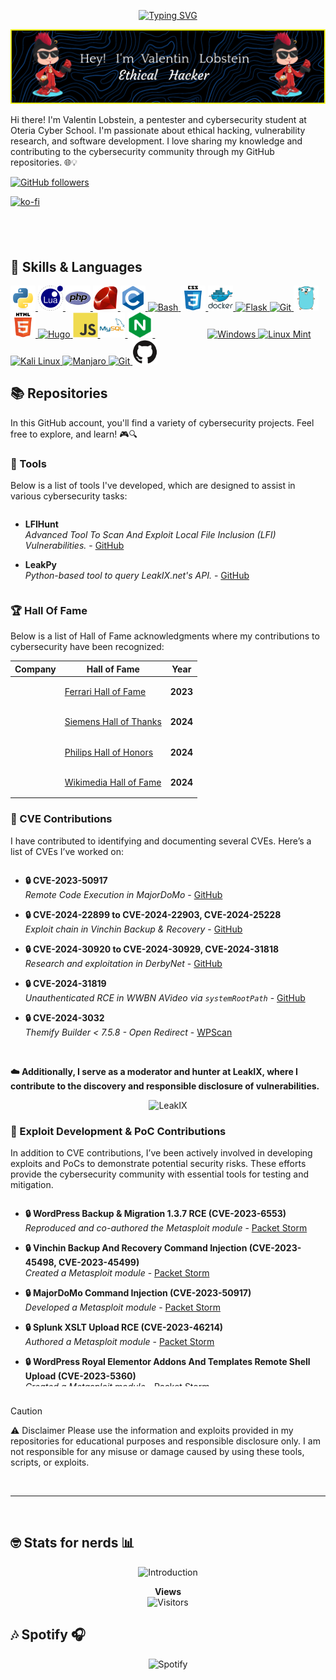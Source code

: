 <p align='center'>
   <a href="https://git.io/typing-svg">
     <img src="https://readme-typing-svg.demolab.com?font=Bungee+Tint&size=150&center=true&duration=3000&pause=1000&width=2300&height=300&lines=Welcome+to+my+GitHub" alt="Typing SVG" />
   </a> 
</p>

![](./github-header-image.png)

<!-- 
🥚🎉 Congratulations! You found the hidden Easter egg! 🎉🥚

Here's a secret message just for you:
"Always be curious and never stop learning!"

If you want to share that you found the Easter egg, tweet me @Chocapikk_!
-->

Hi there! I'm Valentin Lobstein, a pentester and cybersecurity student at Oteria Cyber School. I'm passionate about ethical hacking, vulnerability research, and software development. I love sharing my knowledge and contributing to the cybersecurity community through my GitHub repositories. 🌐💡

[![GitHub followers](https://img.shields.io/github/followers/Chocapikk?style=social)](https://github.com/Chocapikk)

[![ko-fi](https://az743702.vo.msecnd.net/cdn/kofi3.png?v=0)](https://ko-fi.com/Chocapikk)

<p align="center" style="display:flex; gap:10px; justify-content:center; align-items:center;">
  <a href="https://www.linkedin.com/in/valentin-l1337/" target="_blank" rel="noreferrer"
     style="
       display:inline-block;
       width:40px;
       height:40px;
       background-color:#0A66C2; 
       -webkit-mask-image:url('https://simpleicons.org/icons/linkedin.svg');
       mask-image:url('https://simpleicons.org/icons/linkedin.svg');
       mask-repeat:no-repeat;
       mask-position:center;
       mask-size:contain;">
  </a>
  <a href="https://www.instagram.com/ch0c4p1kk/" target="_blank" rel="noreferrer"
     style="
       display:inline-block;
       width:40px;
       height:40px;
       background-color:#E4405F; 
       -webkit-mask-image:url('https://simpleicons.org/icons/instagram.svg');
       mask-image:url('https://simpleicons.org/icons/instagram.svg');
       mask-repeat:no-repeat;
       mask-position:center;
       mask-size:contain;">
  </a>
  <a href="https://www.twitter.com/Chocapikk_" target="_blank" rel="noreferrer"
     style="
       display:inline-block;
       width:40px;
       height:40px;
       background-color:#000000; 
       -webkit-mask-image:url('https://simpleicons.org/icons/x.svg');
       mask-image:url('https://simpleicons.org/icons/x.svg');
       mask-repeat:no-repeat;
       mask-position:center;
       mask-size:contain;">
  </a>
  <a href="mailto:balgogan@protonmail.com" target="_blank" rel="noreferrer"
     style="
       display:inline-block;
       width:40px;
       height:40px;
       background-color:#640c8a; 
       -webkit-mask-image:url('https://simpleicons.org/icons/protonmail.svg');
       mask-image:url('https://simpleicons.org/icons/protonmail.svg');
       mask-repeat:no-repeat;
       mask-position:center;
       mask-size:contain;">
  </a>
  <a href="https://tryhackme.com/p/Chocapik" target="_blank" rel="noreferrer"
     style="
       display:inline-block;
       width:40px;
       height:40px;
       background-color:#0b0557; 
       -webkit-mask-image:url('https://simpleicons.org/icons/tryhackme.svg');
       mask-image:url('https://simpleicons.org/icons/tryhackme.svg');
       mask-repeat:no-repeat;
       mask-position:center;
       mask-size:contain;">
  </a>
  <a href="https://root-me.org/Chocapikk" target="_blank" rel="noreferrer"
     style="
       display:inline-block;
       width:40px;
       height:40px;
       background-color:#000000; 
       -webkit-mask-image:url('https://simpleicons.org/icons/rootme.svg');
       mask-image:url('https://simpleicons.org/icons/rootme.svg');
       mask-repeat:no-repeat;
       mask-position:center;
       mask-size:contain;">
  </a>
  <a href="https://www.youtube.com/watch?v=dQw4w9WgXcQ" target="_blank" rel="noreferrer"
     style="
       display:inline-block;
       width:40px;
       height:40px;
       background-color:#1877F2; 
       -webkit-mask-image:url('https://simpleicons.org/icons/onlyfans.svg');
       mask-image:url('https://simpleicons.org/icons/onlyfans.svg');
       mask-repeat:no-repeat;
       mask-position:center;
       mask-size:contain;">
  </a>

</p>



## 🧰 Skills & Languages

<p align="left">
  <a href="https://www.python.org" target="_blank" rel="noreferrer"> 
    <img src="https://raw.githubusercontent.com/devicons/devicon/master/icons/python/python-original.svg" alt="Python" width="40" height="40"/> 
  </a>
  <a href="https://www.lua.org/" target="_blank" rel="noreferrer"> 
    <img src="https://raw.githubusercontent.com/devicons/devicon/master/icons/lua/lua-original.svg" alt="Lua" width="40" height="40"/>
  </a> 
  <a href="https://www.php.net" target="_blank" rel="noreferrer"> 
    <img src="https://raw.githubusercontent.com/devicons/devicon/master/icons/php/php-original.svg" alt="PHP" width="40" height="40"/> 
  </a>
  <a href="https://www.ruby-lang.org/en/" target="_blank" rel="noreferrer"> 
    <img src="https://raw.githubusercontent.com/devicons/devicon/master/icons/ruby/ruby-original.svg" alt="Ruby" width="40" height="40"/> 
  </a>
  <a href="https://www.cprogramming.com/" target="_blank" rel="noreferrer"> 
    <img src="https://raw.githubusercontent.com/devicons/devicon/master/icons/c/c-original.svg" alt="C" width="40" height="40"/> 
  </a>
  <a href="https://www.gnu.org/software/bash/" target="_blank" rel="noreferrer"> 
    <img src="https://www.vectorlogo.zone/logos/gnu_bash/gnu_bash-icon.svg" alt="Bash" width="40" height="40"/> 
  </a>
  <a href="https://www.w3.org/Style/CSS/" target="_blank" rel="noreferrer">
    <img src="https://raw.githubusercontent.com/devicons/devicon/master/icons/css3/css3-original-wordmark.svg" alt="CSS3" width="40" height="40"/>
  </a>
  <a href="https://www.docker.com/" target="_blank" rel="noreferrer"> 
    <img src="https://raw.githubusercontent.com/devicons/devicon/master/icons/docker/docker-original-wordmark.svg" alt="Docker" width="40" height="40"/> 
  </a>
  <a href="https://flask.palletsprojects.com/" target="_blank" rel="noreferrer"> 
    <img src="https://cdn.jsdelivr.net/gh/devicons/devicon@latest/icons/flask/flask-original-wordmark.svg" alt="Flask" width="40" height="40"/> 
  </a>
  <a href="https://git-scm.com/" target="_blank" rel="noreferrer"> 
    <img src="https://www.vectorlogo.zone/logos/git-scm/git-scm-icon.svg" alt="Git" width="40" height="40"/> 
  </a>
  <a href="https://go.dev/" target="_blank" rel="noreferrer">
    <img src="https://raw.githubusercontent.com/devicons/devicon/master/icons/go/go-original.svg" alt="Go" width="40" height="40"/>
  </a>
  <a href="https://www.w3.org/html/" target="_blank" rel="noreferrer">
    <img src="https://raw.githubusercontent.com/devicons/devicon/master/icons/html5/html5-original-wordmark.svg" alt="HTML5" width="40" height="40"/>
  </a>
  <a href="https://gohugo.io/" target="_blank" rel="noreferrer"> 
    <img src="https://api.iconify.design/logos-hugo.svg" alt="Hugo" width="40" height="40"/> 
  </a>
  <a href="https://developer.mozilla.org/en-US/docs/Web/JavaScript" target="_blank" rel="noreferrer"> 
    <img src="https://raw.githubusercontent.com/devicons/devicon/master/icons/javascript/javascript-original.svg" alt="JavaScript" width="40" height="40"/> 
  </a>
  <a href="https://www.mysql.com/" target="_blank" rel="noreferrer"> 
    <img src="https://raw.githubusercontent.com/devicons/devicon/master/icons/mysql/mysql-original-wordmark.svg" alt="MySQL" width="40" height="40"/>
  </a>
  <a href="https://www.nginx.com" target="_blank" rel="noreferrer"> 
    <img src="https://raw.githubusercontent.com/devicons/devicon/master/icons/nginx/nginx-original.svg" alt="Nginx" width="40" height="40"/>
  </a>
  <a href="https://www.metasploit.com/" target="_blank" rel="noreferrer" 
     style="
       display:inline-block;
       width:40px;
       height:40px;
       background-color:#2596CD; 
       -webkit-mask-image:url('https://simpleicons.org/icons/metasploit.svg');
       mask-image:url('https://simpleicons.org/icons/metasploit.svg');">
  </a><a href="https://portswigger.net/burp" target="_blank" rel="noreferrer" 
     style="
       display:inline-block;
       width:40px;
       height:40px;
       background-color:#FF6633; 
       -webkit-mask-image:url('https://simpleicons.org/icons/burpsuite.svg');
       mask-image:url('https://simpleicons.org/icons/burpsuite.svg');">
  </a>
  <a href="https://www.microsoft.com/windows" target="_blank" rel="noreferrer">
    <img src="https://cdn.jsdelivr.net/gh/devicons/devicon@latest/icons/windows11/windows11-original.svg" alt="Windows" width="40" height="40"/>
  </a>
  <a href="https://linuxmint.com/" target="_blank" rel="noreferrer">
    <img src="https://upload.wikimedia.org/wikipedia/commons/3/3f/Linux_Mint_logo_without_wordmark.svg" alt="Linux Mint" width="40" height="40"/>
  </a>
  <a href="https://www.kali.org/" target="_blank" rel="noreferrer">
    <img src="https://www.kali.org/images/kali-logo.svg" alt="Kali Linux" width="40" height="40"/>
  </a>
  <a href="https://manjaro.org/" target="_blank" rel="noreferrer">
    <img src="https://upload.wikimedia.org/wikipedia/commons/3/3e/Manjaro-logo.svg" alt="Manjaro" width="40" height="40"/>
  </a>
  <a href="https://git-scm.com/" target="_blank" rel="noreferrer"> 
    <img src="https://www.vectorlogo.zone/logos/git-scm/git-scm-icon.svg" alt="Git" width="40" height="40"/> 
  </a>
  <a href="https://github.com/" target="_blank" rel="noreferrer"> 
    <img src="https://raw.githubusercontent.com/devicons/devicon/master/icons/github/github-original.svg" alt="GitHub" width="40" height="40"/> 
  </a>
</p>


## 📚 Repositories

In this GitHub account, you'll find a variety of cybersecurity projects. Feel free to explore, and learn! 🎮🔍

### 📁 Tools

Below is a list of tools I've developed, which are designed to assist in various cybersecurity tasks:

<div style="max-height: 200px; overflow-y: auto; padding-right: 10px;">

- **LFIHunt**  
  *Advanced Tool To Scan And Exploit Local File Inclusion (LFI) Vulnerabilities.* - [GitHub](https://github.com/Chocapikk/LFIHunt)

- **LeakPy**  
  *Python-based tool to query LeakIX.net's API.* - [GitHub](https://github.com/Chocapikk/LeakPy)

</div>


### 🏆 Hall Of Fame

Below is a list of Hall of Fame acknowledgments where my contributions to cybersecurity have been recognized:


| Company | Hall of Fame | Year |
|---------|--------------|------|
| <div style="display:inline-block;width:40px;height:40px;background-color:red;-webkit-mask-image:url('https://simpleicons.org/icons/ferrari.svg');mask-image:url('https://simpleicons.org/icons/ferrari.svg');mask-repeat:no-repeat;mask-position:center;mask-size:contain;"></div> | [Ferrari Hall of Fame](https://www.ferrari.com/fr-FR/hall-of-fame-responsible-disclosure-programme) | **2023** |
| <div style="display:inline-block;width:40px;height:40px;background-color:blue;-webkit-mask-image:url('https://simpleicons.org/icons/siemens.svg');mask-image:url('https://simpleicons.org/icons/siemens.svg');mask-repeat:no-repeat;mask-position:center;mask-size:contain;"></div> | [Siemens Hall of Thanks](https://www.siemens.com/global/en/products/services/cert/hall-of-thanks.html) | **2024** |
| <div style="display:inline-block;width:40px;height:40px;background-color:blue;-webkit-mask-image:url('https://simpleicons.org/icons/simpleicons.svg');mask-image:url('https://simpleicons.org/icons/simpleicons.svg');mask-repeat:no-repeat;mask-position:center;mask-size:contain;"></div> | [Philips Hall of Honors](https://www.philips.com/a-w/security/coordinated-vulnerability-disclosure/hall-of-honors.html) | **2024** |
| <div style="display:inline-block;width:40px;height:40px;background-color:black;-webkit-mask-image:url('https://simpleicons.org/icons/wikipedia.svg');mask-image:url('https://simpleicons.org/icons/wikipedia.svg');mask-repeat:no-repeat;mask-position:center;mask-size:contain;"></div> | [Wikimedia Hall of Fame](https://security.wikimedia.org/hall-of-fame/) | **2024** |


### 🚨 CVE Contributions

I have contributed to identifying and documenting several CVEs. Here’s a list of CVEs I’ve worked on:

<div style="max-height: 300px; overflow-y: auto; padding-right: 10px;">

- **🔒 CVE-2023-50917**  
  *Remote Code Execution in MajorDoMo* - [GitHub](https://github.com/Chocapikk/CVE-2023-50917)

- **🔒 CVE-2024-22899 to CVE-2024-22903, CVE-2024-25228**  
  *Exploit chain in Vinchin Backup & Recovery* - [GitHub](https://github.com/Chocapikk/CVE-2024-22899-to-22903-ExploitChain)

- **🔒 CVE-2024-30920 to CVE-2024-30929, CVE-2024-31818**  
  *Research and exploitation in DerbyNet* - [GitHub](https://github.com/Chocapikk/derbynet-research)

- **🔒 CVE-2024-31819**  
  *Unauthenticated RCE in WWBN AVideo via `systemRootPath`* - [GitHub](https://github.com/Chocapikk/CVE-2024-31819)

- **🔒 CVE-2024-3032**  
  *Themify Builder < 7.5.8 - Open Redirect* - [WPScan](https://wpscan.com/vulnerability/d130a60c-c36b-4994-9b0e-e52cd7f99387/)

</div>

<br>

**☁️ Additionally, I serve as a moderator and hunter at LeakIX, where I contribute to the discovery and responsible disclosure of vulnerabilities.**

<p align="center">
  <img src="https://leakix.net/public/img/logoleakix-v2.png" alt="LeakIX" width="500px">
</p>



### 🚨 Exploit Development & PoC Contributions

In addition to CVE contributions, I’ve been actively involved in developing exploits and PoCs to demonstrate potential security risks. These efforts provide the cybersecurity community with essential tools for testing and mitigation.

<div style="max-height: 300px; overflow-y: auto; padding-right: 10px;">

- **🔒 WordPress Backup & Migration 1.3.7 RCE (CVE-2023-6553)**  
  *Reproduced and co-authored the Metasploit module* - [Packet Storm](https://packetstormsecurity.com/files/176638/WordPress-Backup-Migration-1.3.7-Remote-Command-Execution.html)

- **🔒 Vinchin Backup And Recovery Command Injection (CVE-2023-45498, CVE-2023-45499)**  
  *Created a Metasploit module* - [Packet Storm](https://packetstormsecurity.com/files/176289/Vinchin-Backup-And-Recovery-Command-Injection.html)

- **🔒 MajorDoMo Command Injection (CVE-2023-50917)**  
  *Developed a Metasploit module* - [Packet Storm](https://packetstormsecurity.com/files/176669/MajorDoMo-Command-Injection.html)

- **🔒 Splunk XSLT Upload RCE (CVE-2023-46214)**  
  *Authored a Metasploit module* - [Packet Storm](https://packetstormsecurity.com/files/176154/Splunk-XSLT-Upload-Remote-Code-Execution.html)

- **🔒 WordPress Royal Elementor Addons And Templates Remote Shell Upload (CVE-2023-5360)**  
  *Created a Metasploit module* - [Packet Storm](https://packetstormsecurity.com/files/175992/WordPress-Royal-Elementor-Addons-And-Templates-Remote-Shell-Upload.html)

- **🔒 Extensive VC Addons for WPBakery Page Builder < 1.9.1 Unauthenticated RCE (CVE-2023-0159)**  
  *Reported LFI to RCE escalation* - [WPScan](https://wpscan.com/vulnerability/239ea870-66e5-4754-952e-74d4dd60b809/)

- **🔒 Bricks Builder Theme 1.9.6 Remote Code Execution (CVE-2024-25600) PoC Reproduction**  
  *Reproduced PoC based on snicco's research and developed a Metasploit module* - [GitHub](https://github.com/Chocapikk/CVE-2024-25600)  
  *Also published on Packet Storm* - [Packet Storm](https://packetstormsecurity.com/files/177801/WordPress-Bricks-Builder-Theme-1.9.6-Remote-Code-Execution.html)

- **🔒 Unauthenticated RCE in WWBN AVideo (CVE-2024-31819)**  
  *Developed a Metasploit module* - [Packet Storm](https://packetstormsecurity.com/files/178659/AVideo-WWBNIndex-Plugin-Unauthenticated-Remote-Code-Execution.html)

- **🔒 WordPress Hash Form 1.1.0 Remote Code Execution (CVE-2024-5084)**  
  *Developed a Metasploit module* - [Packet Storm](https://packetstormsecurity.com/files/178929/WordPress-Hash-Form-1.1.0-Remote-Code-Execution.html)

- **🔒 SPIP 4.2.12 Remote Code Execution (CVE-2024-7954)**  
  *Developed a Metasploit module* - [Packet Storm](https://packetstormsecurity.com/files/180333/SPIP-4.2.12-Remote-Code-Execution.html)

- **🔒 SPIP BigUp 4.3.1 / 4.2.15 / 4.1.17 Unauthenticated Remote Code Execution**  
  *Developed a Metasploit module* - [Packet Storm](https://packetstormsecurity.com/files/181499/SPIP-BigUp-4.3.1-4.2.15-4.1.17-Unauthenticated-Remote-Code-Execution.html)

- **🔒 VICIdial Authenticated Remote Code Execution**  
  *Developed a Metasploit module* - [Packet Storm](https://packetstormsecurity.com/files/181953/VICIdial-Authenticated-Remote-Code-Execution.html)
</div>



</br>

> [!CAUTION]
> ⚠️ Disclaimer
> Please use the information and exploits provided in my repositories for educational purposes and responsible disclosure only. I am not responsible for any misuse or damage caused by using these tools, scripts, or exploits.

</br>

---

</br>

## 🤓 Stats for nerds 📊

<p align="center">
  <img src="https://readme-typing-svg.herokuapp.com?font=JetBrains+Mono&duration=2000&color=00FF00&center=true&vCenter=true&lines=root@fbi.gov:~%23" alt="Introduction">
</p>

<p align="center">
  <strong>Views</strong>
  <br>
  <img src="https://profile-counter.glitch.me/Chocapikk/count.svg" alt="Visitors">
</p>

## 🎶 Spotify 🎧

<p align="center">
  <img src="https://spotify-recently-played-readme.vercel.app/api?user=oo9aiy0bxg2zdatiwj3enp2pa&count=6" alt="Spotify">
</p>
